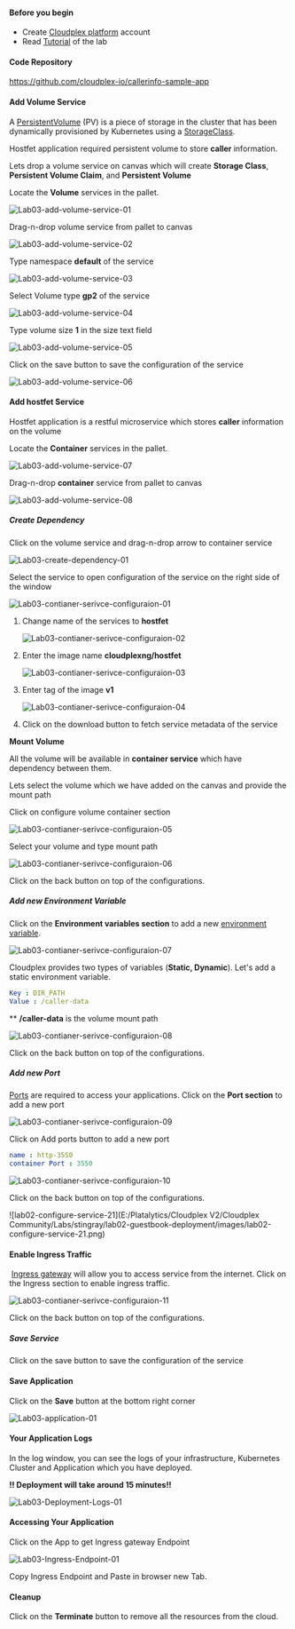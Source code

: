#### Before you begin

- Create [Cloudplex platform](https://app.cloudplex.io/register) account
- Read [Tutorial](cloudplex.io/tutorials/deployment) of the lab

#### Code Repository

https://github.com/cloudplex-io/callerinfo-sample-app

#### Add Volume Service

A [PersistentVolume](https://kubernetes.io/docs/concepts/storage/persistent-volumes/) (PV) is a piece of storage in the cluster that has been dynamically provisioned by Kubernetes using a [StorageClass](https://kubernetes.io/docs/concepts/storage/storage-classes).

Hostfet application required persistent volume to store **caller** information.

Lets drop a volume service on canvas which will create **Storage Class**, **Persistent Volume Claim**, and **Persistent Volume** 

Locate the **Volume** services in the pallet.

![Lab03-add-volume-service-01](images/Lab03-add-volume-service-01.png)

Drag-n-drop volume service from pallet to canvas

![Lab03-add-volume-service-02](images/Lab03-add-volume-service-02.png)

Type namespace **default** of the service

![Lab03-add-volume-service-03](images/Lab03-add-volume-service-03.png)

Select Volume type **gp2** of the service

![Lab03-add-volume-service-04](images/Lab03-add-volume-service-04.png)

Type volume size **1** in the size text field

![Lab03-add-volume-service-05](images/Lab03-add-volume-service-05.png)

Click on the save button to save the configuration of the service

![Lab03-add-volume-service-06](images/Lab03-add-volume-service-06.png)

#### Add hostfet Service

Hostfet application is a restful microservice which stores **caller** information on the volume

Locate the **Container** services in the pallet.

![Lab03-add-volume-service-07](images/Lab03-add-volume-service-07.png)

Drag-n-drop **container** service from pallet to canvas

![Lab03-add-volume-service-08](images/Lab03-add-volume-service-08.png)

##### Create Dependency

Click on the volume service and drag-n-drop arrow to container service

![Lab03-create-dependency-01](images/Lab03-create-dependency-01.gif)



Select the service to open configuration of the service on the right side of the window

![Lab03-contianer-serivce-configuraion-01](images/Lab03-contianer-serivce-configuraion-01.png)

1. Change name of the services to **hostfet**

   ![Lab03-contianer-serivce-configuraion-02](images/Lab03-contianer-serivce-configuraion-02.png)

2. Enter the image name **cloudplexng/hostfet**

   ![Lab03-contianer-serivce-configuraion-03](images/Lab03-contianer-serivce-configuraion-03.png)

3. Enter tag of the image **v1**

   ![Lab03-contianer-serivce-configuraion-04](images/Lab03-contianer-serivce-configuraion-04.png)

4. Click on the download button to fetch service metadata of the service

**Mount Volume**

All the volume will be available in **container service** which have dependency between them. 

Lets select the volume which we have added on the canvas and provide the mount path

Click on configure volume container section

![Lab03-contianer-serivce-configuraion-05](images/Lab03-contianer-serivce-configuraion-05.png)

Select your volume and type mount path

![Lab03-contianer-serivce-configuraion-06](images/Lab03-contianer-serivce-configuraion-06.png)

Click on the back button on top of the configurations.



##### Add new Environment Variable

Click on the **Environment variables section** to add a new [environment variable](https://kubernetes.io/docs/tasks/inject-data-application/define-environment-variable-container/#define-an-environment-variable-for-a-container).

![Lab03-contianer-serivce-configuraion-07](images/Lab03-contianer-serivce-configuraion-07.png)



Cloudplex provides two types of variables (**Static, Dynamic**). Let's add a static environment variable.

```yaml
Key : DIR_PATH
Value : /caller-data
```
** **/caller-data** is the volume mount path


![Lab03-contianer-serivce-configuraion-08](images/Lab03-contianer-serivce-configuraion-08.png)

Click on the back button on top of the configurations.

##### Add new Port

[Ports](https://kubernetes.io/docs/concepts/services-networking/connect-applications-service/#the-kubernetes-model-for-connecting-containers) are required to access your applications. Click on the **Port section** to add a new port

![Lab03-contianer-serivce-configuraion-09](images/Lab03-contianer-serivce-configuraion-09.png)

Click on Add ports button to add a new port

```yaml
name : http-3550
container Port : 3550
```

![Lab03-contianer-serivce-configuraion-10](images/Lab03-contianer-serivce-configuraion-10.png)

Click on the back button on top of the configurations.

![lab02-configure-service-21](E:/Platalytics/Cloudplex V2/Cloudplex Community/Labs/stingray/lab02-guestbook-deployment/images/lab02-configure-service-21.png)

#### Enable Ingress Traffic

​	[Ingress gateway](https://istio.io/docs/tasks/traffic-management/ingress/ingress-control/) will allow you to access service from the internet. Click on the Ingress section to enable ingress traffic.

![Lab03-contianer-serivce-configuraion-11](images/Lab03-contianer-serivce-configuraion-11.png)

Click on the back button on top of the configurations.

##### Save Service

Click on the save button to save the configuration of the service

#### Save Application

Click on the **Save** button at the bottom right corner

![Lab03-application-01](images/Lab03-application-01.png)



#### Your Application Logs

In the log window, you can see the logs of your infrastructure, Kubernetes Cluster and Application which you have deployed.

**!! Deployment will take around 15 minutes!!** 

![Lab03-Deployment-Logs-01](images/Lab03-Deployment-Logs-01.png)



#### Accessing Your Application

Click on the App to get Ingress gateway Endpoint

![Lab03-Ingress-Endpoint-01](images/Lab03-Ingress-Endpoint-01.png)



Copy Ingress Endpoint and Paste in browser new Tab. 



#### Cleanup

Click on the **Terminate** button to remove all the resources from the cloud.
